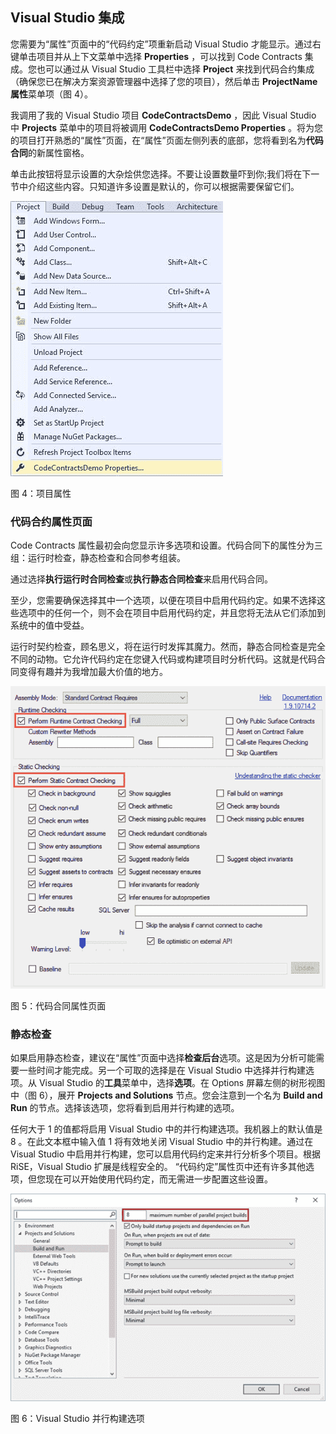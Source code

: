 ## Visual Studio 集成

您需要为“属性”页面中的“代码约定”项重新启动 Visual Studio 才能显示。通过右键单击项目并从上下文菜单中选择 **Properties** ，可以找到 Code Contracts 集成。您也可以通过从 Visual Studio 工具栏中选择 **Project** 来找到代码合约集成（确保您已在解决方案资源管理器中选择了您的项目），然后单击 **ProjectName 属性**菜单项（图 4）。

我调用了我的 Visual Studio 项目 **CodeContractsDemo** ，因此 Visual Studio 中 **Projects** 菜单中的项目将被调用 **CodeContractsDemo Properties** 。将为您的项目打开熟悉的“属性”页面，在“属性”页面左侧列表的底部，您将看到名为**代码合同**的新属性窗格。

单击此按钮将显示设置的大杂烩供您选择。不要让设置数量吓到你;我们将在下一节中介绍这些内容。只知道许多设置是默认的，你可以根据需要保留它们。

![](img/00006.jpeg)

图 4：项目属性

### 代码合约属性页面

Code Contracts 属性最初会向您显示许多选项和设置。代码合同下的属性分为三组：运行时检查，静态检查和合同参考组装。

通过选择**执行运行时合同检查**或**执行静态合同检查**来启用代码合同。

至少，您需要确保选择其中一个选项，以便在项目中启用代码约定。如果不选择这些选项中的任何一个，则不会在项目中启用代码约定，并且您将无法从它们添加到系统中的值中受益。

运行时契约检查，顾名思义，将在运行时发挥其魔力。然而，静态合同检查是完全不同的动物。它允许代码约定在您键入代码或构建项目时分析代码。这就是代码合同变得有趣并为我增加最大价值的地方。

![](img/00007.gif)

图 5：代码合同属性页面

### 静态检查

如果启用静态检查，建议在“属性”页面中选择**检查后台**选项。这是因为分析可能需要一些时间才能完成。另一个可取的选择是在 Visual Studio 中选择并行构建选项。从 Visual Studio 的**工具**菜单中，选择**选项**。在 Options 屏幕左侧的树形视图中（图 6），展开 **Projects and Solutions** 节点。您会注意到一个名为 **Build and Run** 的节点。选择该选项，您将看到启用并行构建的选项。

任何大于 1 的值都将启用 Visual Studio 中的并行构建选项。我机器上的默认值是 8 。在此文本框中输入值 1 将有效地关闭 Visual Studio 中的并行构建。通过在 Visual Studio 中启用并行构建，您可以启用代码约定来并行分析多个项目。根据 RiSE，Visual Studio 扩展是线程安全的。 “代码约定”属性页中还有许多其他选项，但您现在可以开始使用代码约定，而无需进一步配置这些设置。

![](img/00008.jpeg)

图 6：Visual Studio 并行构建选项